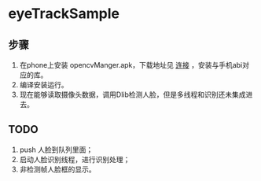 # eyeTrackSample

## 步骤

1. 在phone上安装 opencvManger.apk，下载地址见 [连接](https://jaist.dl.sourceforge.net/project/opencvlibrary/opencv-android/3.0.0/OpenCV-3.0.0-android-sdk-1.zip) ，安装与手机abi对应的库。
2. 编译安装运行。
3. 现在能够读取摄像头数据，调用Dlib检测人脸，但是多线程和识别还未集成进去。

## TODO

1. push 人脸到队列里面；
2. 启动人脸识别线程，进行识别处理；
3. 非检测帧人脸框的显示。